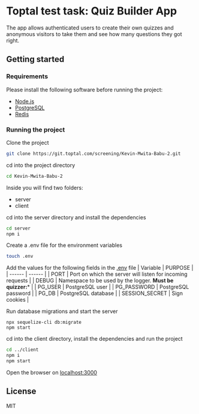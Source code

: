 # Toptal test task: Quiz Builder App

The app allows authenticated users to create their own quizzes and anonymous visitors
to take them and see how many questions they got right.

## Getting started

### Requirements
Please install the following software before running the project:
- [Node.js](https://nodejs.org/)
- [PostgreSQL](https://www.postgresql.org/download/)
- [Redis](https://redis.io/docs/getting-started/)

### Running the project
Clone the project
```sh
git clone https://git.toptal.com/screening/Kevin-Mwita-Babu-2.git
```

cd into the project directory
```sh
cd Kevin-Mwita-Babu-2
```

Inside you will find two folders:
- server
- client

cd into the server directory and install the dependencies
```sh
cd server
npm i
```

Create a .env file for the environment variables
```sh
touch .env
```

Add the values for the following fields in the [.env](https://www.codementor.io/@parthibakumarmurugesan/what-is-env-how-to-set-up-and-run-a-env-file-in-node-1pnyxw9yxj) file
| Variable | PURPOSE |
| ------ | ------ |
| PORT | Port on which the server will listen for incoming requests |
| DEBUG | Namespace to be used by the logger. **Must be quizzer:*** |
| PG_USER | PostgreSQL user |
| PG_PASSWORD | PostgreSQL password |
| PG_DB | PostgreSQL database |
| SESSION_SECRET | Sign cookies |

Run database migrations and start the server
```
npx sequelize-cli db:migrate
npm start
```

cd into the client directory, install the dependencies and run the project
```sh
cd ../client
npm i
npm start
```

Open the browser on [localhost:3000](http://localhost:3000)

## License

MIT

